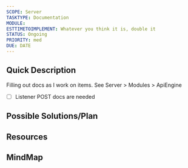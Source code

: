 ```yaml
---
SCOPE: Server
TASKTYPE: Documentation
MODULE: 
ESTTIMETOIMPLEMENT: Whatever you think it is, double it
STATUS: Ongoing
PRIORITY: med
DUE: DATE
---
```



## Quick Description

Filling out docs as I work on items. See Server > Modules > ApiEngine


 -[ ] Listener POST docs are needed
## Possible Solutions/Plan


## Resources

## MindMap